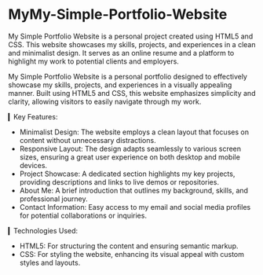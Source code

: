 # MyMy-Simple-Portfolio-Website
 My Simple Portfolio Website is a personal project created using HTML5 and CSS. This website showcases my skills, projects, and experiences in a clean and minimalist design. It serves as an online resume and a platform to highlight my work to potential clients and employers.
 
My Simple Portfolio Website is a personal portfolio designed to effectively showcase my skills, projects, and experiences in a visually appealing manner. Built using HTML5 and CSS, this website emphasizes simplicity and clarity, allowing visitors to easily navigate through my work.

▎Key Features:
- Minimalist Design: The website employs a clean layout that focuses on content without unnecessary distractions.
- Responsive Layout: The design adapts seamlessly to various screen sizes, ensuring a great user experience on both desktop and mobile devices.
- Project Showcase: A dedicated section highlights my key projects, providing descriptions and links to live demos or repositories.
- About Me: A brief introduction that outlines my background, skills, and professional journey.
- Contact Information: Easy access to my email and social media profiles for potential collaborations or inquiries.

▎Technologies Used:
- HTML5: For structuring the content and ensuring semantic markup.
- CSS: For styling the website, enhancing its visual appeal with custom styles and layouts.
